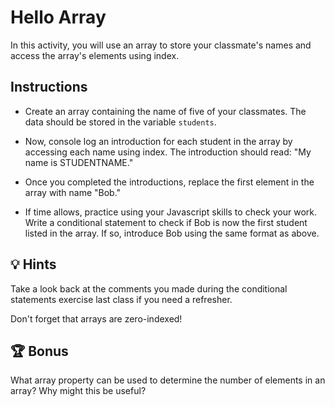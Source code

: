 # Hello Array 

In this activity, you will use an array to store your classmate's names and  access the array's elements using index. 

## Instructions  

* Create an array containing the name of five of your classmates. The data should be stored in the variable `students`. 

* Now, console log an introduction for each student in the array by accessing each name using index. The introduction should read: "My name is STUDENTNAME." 

* Once you completed the introductions, replace the first element in the array with name "Bob." 

* If time allows, practice using your Javascript skills to check your work. Write a conditional statement to check if Bob is now the first student listed in the array.  If so, introduce Bob using the same format as above.

## 💡 Hints

Take a look back at the comments you made during the conditional statements exercise last class if you need a refresher.

Don't forget that arrays are zero-indexed!

## 🏆 Bonus

What array property can be used to determine the number of elements in an array? Why might this be useful? 
